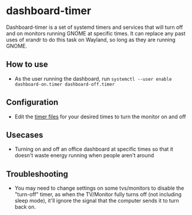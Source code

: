 # dashboard-timer

Dashboard-timer is a set of systemd timers and services that will turn off and on monitors running GNOME at specific times. It can replace any past uses of xrandr to do this task on Wayland, so long as they are running GNOME.

## How to use

* As the user running the dashboard, run `systemctl --user enable dashboard-on.timer dashboard-off.timer` 
## Configuration

* Edit the [timer files](https://wiki.archlinux.org/index.php/Systemd/Timers) for your desired times to turn the monitor on and off

## Usecases

* Turning on and off an office dashboard at specific times so that it doesn't waste energy running when people aren't around

## Troubleshooting

* You may need to change settings on some tvs/monitors to disable the "turn-off" timer, as when the TV/Monitor fully turns off (not including sleep mode), it'll ignore the signal that the computer sends it to turn back on.
